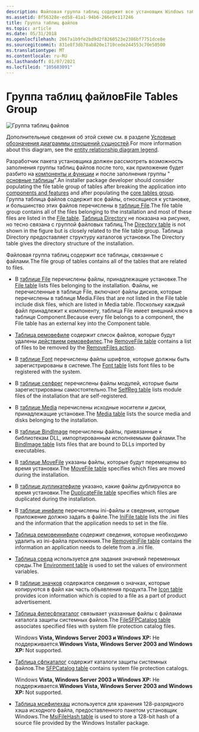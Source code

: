 ```yaml
---
description: Файловая группа таблиц содержит все установщик Windows таблицы, связанные с файлами.
ms.assetid: 8f56328e-ed58-41a1-94b6-266e9c117246
title: Группа таблиц файлов
ms.topic: article
ms.date: 05/31/2018
ms.openlocfilehash: 2667a1b9fe2bd9d2f8260523e2386bf7751dce8e
ms.sourcegitcommit: 831e8f3db78ab820e1710cede244553c70e50500
ms.translationtype: MT
ms.contentlocale: ru-RU
ms.lasthandoff: 01/07/2021
ms.locfileid: "105683091"
---
```

# <a name="file-tables-group"></a><span data-ttu-id="da2c6-103">Группа таблиц файлов</span><span class="sxs-lookup"><span data-stu-id="da2c6-103">File Tables Group</span></span>

![Группа таблиц файлов](images/filegrp.png)

<span data-ttu-id="da2c6-105">Дополнительные сведения об этой схеме см. в разделе [Условные обозначения диаграммы отношений сущностей](entity-relationship-diagram-legend.md).</span><span class="sxs-lookup"><span data-stu-id="da2c6-105">For more information about this diagram, see the [entity relationship diagram legend](entity-relationship-diagram-legend.md).</span></span>

<span data-ttu-id="da2c6-106">Разработчик пакета установщика должен рассмотреть возможность заполнения группы таблиц файлов после того, как приложение будет разбито на [компоненты и функции](components-and-features.md) и после заполнения группы " [основные таблицы](core-tables-group.md)".</span><span class="sxs-lookup"><span data-stu-id="da2c6-106">An installer package developer should consider populating the file table group of tables after breaking the application into [components and features](components-and-features.md) and after populating the [core tables group](core-tables-group.md).</span></span> <span data-ttu-id="da2c6-107">Группа таблица файлов содержит все файлы, относящиеся к установке, и большинство этих файлов перечислены в [таблице File](file-table.md).</span><span class="sxs-lookup"><span data-stu-id="da2c6-107">The file table group contains all of the files belonging to the installation and most of these files are listed in the [File table](file-table.md).</span></span> <span data-ttu-id="da2c6-108">[Таблица Directory](directory-table.md) не показана на рисунке, но тесно связана с группой файловых таблиц.</span><span class="sxs-lookup"><span data-stu-id="da2c6-108">The [Directory table](directory-table.md) is not shown in the figure but is closely related to the file table group.</span></span> <span data-ttu-id="da2c6-109">Таблица Directory предоставляет структуру каталогов установки.</span><span class="sxs-lookup"><span data-stu-id="da2c6-109">The Directory table gives the directory structure of the installation.</span></span>

<span data-ttu-id="da2c6-110">Файловая группа таблиц содержит все таблицы, связанные с файлами.</span><span class="sxs-lookup"><span data-stu-id="da2c6-110">The file group of tables contains all of the tables that are related to files.</span></span>

-   <span data-ttu-id="da2c6-111">В [таблице File](file-table.md) перечислены файлы, принадлежащие установке.</span><span class="sxs-lookup"><span data-stu-id="da2c6-111">The [File table](file-table.md) lists files belonging to the installation.</span></span> <span data-ttu-id="da2c6-112">Файлы, не перечисленные в таблице File, включают файлы дисков, которые перечислены в таблице Media.</span><span class="sxs-lookup"><span data-stu-id="da2c6-112">Files that are not listed in the File table include disk files, which are listed in Media table.</span></span> <span data-ttu-id="da2c6-113">Поскольку каждый файл принадлежит к компоненту, таблица File имеет внешний ключ в таблице Component.</span><span class="sxs-lookup"><span data-stu-id="da2c6-113">Because every file belongs to a component, the File table has an external key into the Component table.</span></span>
-   <span data-ttu-id="da2c6-114">[Таблица ремовефиле](removefile-table.md) содержит список файлов, которые будут удалены [действием ремовефилес](removefiles-action.md).</span><span class="sxs-lookup"><span data-stu-id="da2c6-114">The [RemoveFile table](removefile-table.md) contains a list of files to be removed by the [RemoveFiles action](removefiles-action.md).</span></span>
-   <span data-ttu-id="da2c6-115">В [таблице Font](font-table.md) перечислены файлы шрифтов, которые должны быть зарегистрированы в системе.</span><span class="sxs-lookup"><span data-stu-id="da2c6-115">The [Font table](font-table.md) lists font files to be registered with the system.</span></span>
-   <span data-ttu-id="da2c6-116">В [таблице селфрег](selfreg-table.md) перечислены файлы модулей, которые были зарегистрированы самостоятельно.</span><span class="sxs-lookup"><span data-stu-id="da2c6-116">The [SelfReg table](selfreg-table.md) lists module files of the installation that are self-registered.</span></span>
-   <span data-ttu-id="da2c6-117">В [таблице Media](media-table.md) перечислены исходные носители и диски, принадлежащие установке.</span><span class="sxs-lookup"><span data-stu-id="da2c6-117">The [Media table](media-table.md) lists the source media and disks belonging to the installation.</span></span>
-   <span data-ttu-id="da2c6-118">В [таблице BindImage](bindimage-table.md) перечислены файлы, привязанные к библиотекам DLL, импортированным исполняемыми файлами.</span><span class="sxs-lookup"><span data-stu-id="da2c6-118">The [BindImage table](bindimage-table.md) lists files that are bound to DLLs imported by executables.</span></span>
-   <span data-ttu-id="da2c6-119">В [таблице MoveFile](movefile-table.md) указаны файлы, которые будут перемещены во время установки.</span><span class="sxs-lookup"><span data-stu-id="da2c6-119">The [MoveFile table](movefile-table.md) specifies which files are moved during the installation.</span></span>
-   <span data-ttu-id="da2c6-120">В [таблице дупликатефиле](duplicatefile-table.md) указано, какие файлы дублируются во время установки.</span><span class="sxs-lookup"><span data-stu-id="da2c6-120">The [DuplicateFile table](duplicatefile-table.md) specifies which files are duplicated during the installation.</span></span>
-   <span data-ttu-id="da2c6-121">В [таблице инифиле](inifile-table.md) перечислены ini-файлы и сведения, которые приложение должно задать в файле.</span><span class="sxs-lookup"><span data-stu-id="da2c6-121">The [IniFile table](inifile-table.md) lists the .ini files and the information that the application needs to set in the file.</span></span>
-   <span data-ttu-id="da2c6-122">[Таблица ремовеинифиле](removeinifile-table.md) содержит сведения, которые необходимо удалить из ini-файла приложения.</span><span class="sxs-lookup"><span data-stu-id="da2c6-122">The [RemoveIniFile table](removeinifile-table.md) contains the information an application needs to delete from a .ini file.</span></span>
-   <span data-ttu-id="da2c6-123">[Таблица среда](environment-table.md) используется для задания значений переменных среды.</span><span class="sxs-lookup"><span data-stu-id="da2c6-123">The [Environment table](environment-table.md) is used to set the values of environment variables.</span></span>
-   <span data-ttu-id="da2c6-124">В [таблице значков](icon-table.md) содержатся сведения о значках, которые копируются в файл как часть объявления продукта.</span><span class="sxs-lookup"><span data-stu-id="da2c6-124">The [Icon table](icon-table.md) provides icon information which is copied to a file as a part of product advertisement.</span></span>
-   <span data-ttu-id="da2c6-125">[Таблица филесфпкаталог](filesfpcatalog-table.md) связывает указанные файлы с файлами каталога защиты системных файлов.</span><span class="sxs-lookup"><span data-stu-id="da2c6-125">The [FileSFPCatalog table](filesfpcatalog-table.md) associates specified files with system file protection catalog files.</span></span>

    <span data-ttu-id="da2c6-126">Windows **Vista, Windows Server 2003 и Windows XP:** Не поддерживается.</span><span class="sxs-lookup"><span data-stu-id="da2c6-126">**Windows Vista, Windows Server 2003 and Windows XP:** Not supported.</span></span>

-   <span data-ttu-id="da2c6-127">[Таблица сфпкаталог](sfpcatalog-table.md) содержит каталоги защиты системных файлов.</span><span class="sxs-lookup"><span data-stu-id="da2c6-127">The [SFPCatalog table](sfpcatalog-table.md) contains system file protection catalogs.</span></span>

    <span data-ttu-id="da2c6-128">Windows **Vista, Windows Server 2003 и Windows XP:** Не поддерживается.</span><span class="sxs-lookup"><span data-stu-id="da2c6-128">**Windows Vista, Windows Server 2003 and Windows XP:** Not supported.</span></span>

-   <span data-ttu-id="da2c6-129">[Таблица мсифилехаш](msifilehash-table.md) используется для хранения 128-разрядного хэша исходного файла, предоставленного пакетом установщик Windows.</span><span class="sxs-lookup"><span data-stu-id="da2c6-129">The [MsiFileHash table](msifilehash-table.md) is used to store a 128-bit hash of a source file provided by the Windows Installer package.</span></span>

 

 



